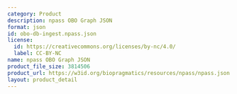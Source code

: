 ```yaml
---
category: Product
description: npass OBO Graph JSON
format: json
id: obo-db-ingest.npass.json
license:
  id: https://creativecommons.org/licenses/by-nc/4.0/
  label: CC-BY-NC
name: npass OBO Graph JSON
product_file_size: 3814506
product_url: https://w3id.org/biopragmatics/resources/npass/npass.json
layout: product_detail
---
```

